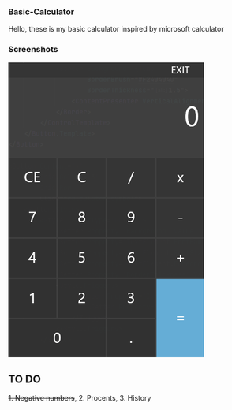 ### Basic-Calculator
Hello, these is my basic calculator inspired by microsoft calculator

### Screenshots
![Calculator](screenshots//Calculator.png?raw=true)

## TO DO
~~1. Negative numbers~~,
2. Procents,
3. History
